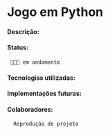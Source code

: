 # Jogo em Python

#### Descrição:
     
#### Status:
     👩🏻‍💡 em andamento
#### Tecnologias utilizadas:
      
#### Implementações futuras:

#### Colaboradores:
      Reprodução de projeto
